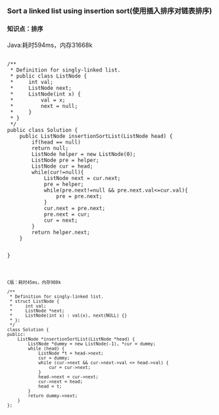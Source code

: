### Sort a linked list using insertion sort(使用插入排序对链表排序)

#### 知识点：排序

<p>Java:耗时594ms，内存31668k
<pre>
<code>
/**
 * Definition for singly-linked list.
 * public class ListNode {
 *     int val;
 *     ListNode next;
 *     ListNode(int x) {
 *         val = x;
 *         next = null;
 *     }
 * }
 */
public class Solution {
    public ListNode insertionSortList(ListNode head) {
        if(head == null)
        return null;
        ListNode helper = new ListNode(0);
        ListNode pre = helper;
        ListNode cur = head;
        while(cur!=null){
            ListNode next = cur.next;
            pre = helper;
            while(pre.next!=null && pre.next.val<=cur.val){
                pre = pre.next;
            }
            cur.next = pre.next;
            pre.next = cur;
            cur = next;
        }
        return helper.next;
    }

}
<code/></pre>

<p>C版：耗时45ms，内存988k
<pre>
/**
 * Definition for singly-linked list.
 * struct ListNode {
 *     int val;
 *     ListNode *next;
 *     ListNode(int x) : val(x), next(NULL) {}
 * };
 */
class Solution {
public:
    ListNode *insertionSortList(ListNode *head) {
        ListNode *dummy = new ListNode(-1), *cur = dummy;
        while (head) {
            ListNode *t = head->next;
            cur = dummy;
            while (cur->next && cur->next->val <= head->val) {
                cur = cur->next;
            }
            head->next = cur->next;
            cur->next = head;
            head = t;
        }
        return dummy->next;
    }
};
</pre>